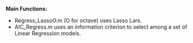 **Main Functions:**

* Regress_LassoO.m (O for octave) uses Lasso Lars.
* AIC_Regress.m uses an information criterion to select among a set of Linear Regression models.
